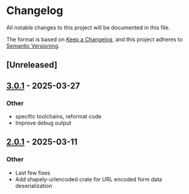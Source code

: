 # Changelog

All notable changes to this project will be documented in this file.

The format is based on [Keep a Changelog](https://keepachangelog.com/en/1.0.0/),
and this project adheres to [Semantic Versioning](https://semver.org/spec/v2.0.0.html).

## [Unreleased]

## [3.0.1](https://github.com/bearcove/shapely/compare/shapely-urlencoded-v3.0.0...shapely-urlencoded-v3.0.1) - 2025-03-27

### Other

- specific toolchains, reformat code
- Improve debug output

## [2.0.1](https://github.com/bearcove/shapely/compare/shapely-urlencoded-v2.0.0...shapely-urlencoded-v2.0.1) - 2025-03-11

### Other

- Last few fixes
- Add shapely-urlencoded crate for URL encoded form data deserialization
